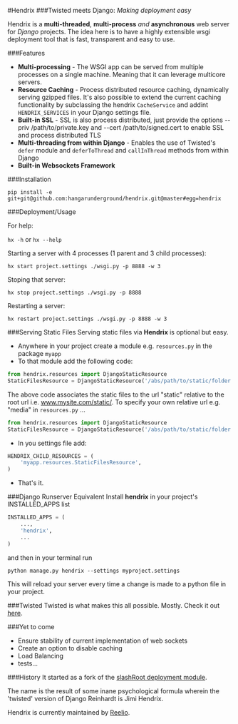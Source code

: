 #Hendrix
###Twisted meets Django: *Making deployment easy*

Hendrix is a **multi-threaded**, **multi-process** *and* **asynchronous**
web server for *Django* projects. The idea here is to have a highly extensible
wsgi deployment tool that is fast, transparent and easy to use.

###Features
* **Multi-processing** - The WSGI app can be served from multiple 
processes on a single machine. Meaning that it can leverage multicore 
servers.
* **Resource Caching** - Process distributed resource caching, dynamically serving 
gzipped files. It's also possible to extend the current caching functionality by
subclassing the hendrix `CacheService` and addint `HENDRIX_SERVICES` in your
Django settings file.
* **Built-in SSL** - SSL is also process distributed, just provide the options 
--priv /path/to/private.key and --cert /path/to/signed.cert to enable SSL
and process distributed TLS
* **Multi-threading from within Django** - Enables the use of Twisted's `defer` 
module and `deferToThread` and `callInThread` methods from within Django
* **Built-in Websockets Framework**

###Installation

`pip install -e git+git@github.com:hangarunderground/hendrix.git@master#egg=hendrix`

###Deployment/Usage

For help:

`hx -h` or `hx --help`

Starting a server with 4 processes (1 parent and 3 child processes):

`hx start project.settings ./wsgi.py -p 8888 -w 3`

Stoping that server:

`hx stop project.settings ./wsgi.py -p 8888`

Restarting a server:

`hx restart project.settings ./wsgi.py -p 8888 -w 3`

###Serving Static Files
Serving static files via **Hendrix** is optional but easy.

* Anywhere in your project create a module e.g. `resources.py` in the package `myapp`
* To that module add the following code:
```python
from hendrix.resources import DjangoStaticResource
StaticFilesResource = DjangoStaticResource('/abs/path/to/static/folder')
```

The above code associates the static files to the url "static" relative
to the root url i.e. www.mysite.com/static/. To specify your 
own relative url e.g. "media" in `resources.py` ...

```python
from hendrix.resources import DjangoStaticResource
StaticFilesResource = DjangoStaticResource('/abs/path/to/static/folder', 'media')
```
* In you settings file add:
```python
HENDRIX_CHILD_RESOURCES = (
    'myapp.resources.StaticFilesResource',
)
```
* That's it.


###Django Runserver Equivalent
Install **hendrix** in your project's INSTALLED_APPS list
```python
INSTALLED_APPS = (
    ...,
    'hendrix',
    ...
)
```
and then in your terminal run

```
python manage.py hendrix --settings myproject.settings
```
This will reload your server every time a change is made to a python file in
your project.

###Twisted
Twisted is what makes this all possible. Mostly. Check it out [here](https://twistedmatrix.com/trac/).




###Yet to come
* Ensure stability of current implementation of web sockets
* Create an option to disable caching
* Load Balancing
* tests...


###History
It started as a fork of the
[slashRoot deployment module](https://github.com/SlashRoot/WHAT/tree/44f50ee08c5d7acb74ed8a4ce928e85eb2dc714f/deployment).

The name is the result of some inane psychological formula wherein the
'twisted' version of Django Reinhardt is Jimi Hendrix.

Hendrix is currently maintained by [Reelio](reelio.com).
